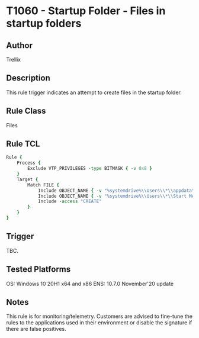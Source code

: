# T1060 - Startup Folder - Files in startup folders

## Author
Trellix

## Description
This rule trigger indicates an attempt to create files in the startup folder.  

## Rule Class 
Files

## Rule TCL
```tcl
Rule {
    Process {
        Exclude VTP_PRIVILEGES -type BITMASK { -v 0x8 }
    }
    Target {
        Match FILE {
            Include OBJECT_NAME { -v "%systemdrive%\\Users\\*\\appdata\\Roaming\\Microsoft\\Windows\\Start Menu\\Programs\\Startup\\**.exe" }
            Include OBJECT_NAME { -v "%systemdrive%\\Users\\*\\Start Menu\\Programs\\Startup\\**.exe" }
            Include -access "CREATE"
        }
    }
}
```

## Trigger
TBC.

## Tested Platforms
OS: Windows 10 20H1 x64 and x86
ENS: 10.7.0 November'20 update

## Notes
This rule is for monitoring/telemetry. Customers are advised to fine-tune the rules to the applications used in their environment or disable the signature if there are false positives.